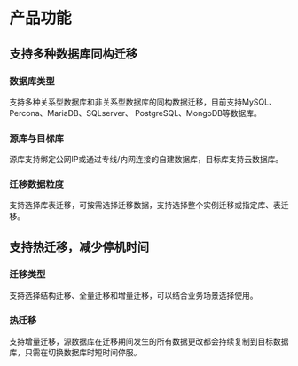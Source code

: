 # 产品功能

## 支持多种数据库同构迁移

### 数据库类型

支持多种关系型数据库和非关系型数据库的同构数据迁移，目前支持MySQL、Percona、MariaDB、SQLserver、 PostgreSQL、MongoDB等数据库。

### 源库与目标库

源库支持绑定公网IP或通过专线/内网连接的自建数据库，目标库支持云数据库。

### 迁移数据粒度

支持选择库表迁移，可按需选择迁移数据，支持选择整个实例迁移或指定库、表迁移。

## 支持热迁移，减少停机时间

### 迁移类型

支持选择结构迁移、全量迁移和增量迁移，可以结合业务场景选择使用。

### 热迁移

支持增量迁移，源数据库在迁移期间发生的所有数据更改都会持续复制到目标数据库，只需在切换数据库时短时间停服。



